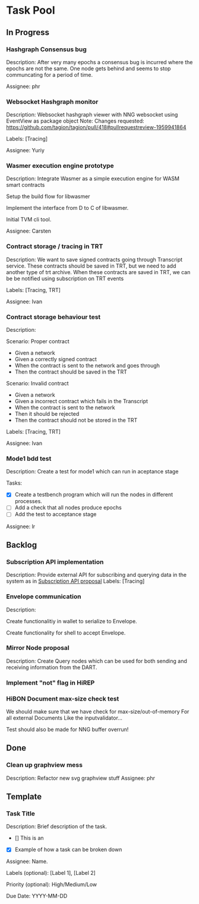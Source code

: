 # Task Pool

## In Progress

### Hashgraph Consensus bug
Description: After very many epochs a consensus bug is incurred where the epochs are not the same. One node gets behind and seems to stop communcating for a period of time.

Assignee: phr

### Websocket Hashgraph monitor
Description: Websocket hashgraph viewer with NNG websocket using EventView as package object
Note: Changes requested: https://github.com/tagion/tagion/pull/418#pullrequestreview-1959941864

Labels: [Tracing]

Assignee: Yuriy

### Wasmer execution engine prototype
Description: Integrate Wasmer as a simple execution engine for WASM smart contracts

Setup the build flow for libwasmer

Implement the interface from D to C of libwasmer.

Initial TVM cli tool.


Assignee: Carsten

### Contract storage / tracing in TRT
Description: We want to save signed contracts going through Transcript service. These contracts should be saved in TRT, but we need to add another type of trt archive. When these contracts are saved in TRT, we can be be notified using subscription on TRT events

Labels: [Tracing, TRT]

Assignee: Ivan 

### Contract storage behaviour test
Description: 

Scenario: Proper contract
* Given a network
* Given a correctly signed contract
* When the contract is sent to the network and goes through
* Then the contract should be saved in the TRT 

Scenario: Invalid contract
* Given a network
* Given a incorrect contract which fails in the Transcript
* When the contract is sent to the network 
* Then it should be rejected
* Then the contract should not be stored in the TRT

Labels: [Tracing, TRT]

Assignee: Ivan

### Mode1 bdd test
Description: Create a test for mode1 which can run in aceptance stage

Tasks:
- [x] Create a testbench program which will run the nodes in different processes.
- [ ] Add a check that all nodes produce epochs
- [ ] Add the test to acceptance stage

Assignee: lr

## Backlog

### Subscription API implementation
Description: Provide external API for subscribing and querying data in the system as in [Subscription API proposal](https://docs.tagion.org/tips/3)
Labels: [Tracing]

### Envelope communication
Description: 

Create functionalitiy in wallet to serialize to Envelope.

Create functionality for shell to accept Envelope.

### Mirror Node proposal
Description: Create Query nodes which can be used for both sending and receiving information from the DART.

### Implement "not" flag in HiREP

### HiBON Document max-size check test 
We should make sure that we have check for max-size/out-of-memory
For all external Documents
Like the inputvalidator...

Test should also be made for NNG buffer overrun!

## Done
### Clean up graphview mess
Description: Refactor new svg graphview stuff
Assignee: phr

## Template
### Task Title
Description: Brief description of the task.
- [] This is an
- [X] Example of how a task can be broken down


Assignee: Name.

Labels (optional): [Label 1], [Label 2]

Priority (optional): High/Medium/Low

Due Date: YYYY-MM-DD
